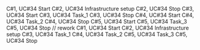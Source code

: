 C#1, UC#34 Start
C#2, UC#34 Infrastructure setup
C#2, UC#34 Stop
C#3, UC#34 Start
C#3, UC#34 Task_1
C#3, UC#34 Stop
C#4, UC#34 Start
C#4, UC#34 Task_2
C#4, UC#34 Stop
C#5, UC#34 Start
C#5, UC#34 Task_3
C#5, UC#34 Stop
// rework
C#1, UC#34 Start
C#2, UC#34 Infrastructure setup
C#3, UC#34 Task_1
C#4, UC#34 Task_2
C#5, UC#34 Task_3
C#5, UC#34 Stop
